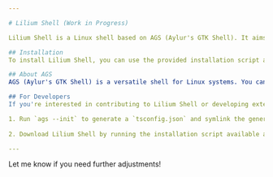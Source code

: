 ```yaml
---

# Lilium Shell (Work in Progress)

Lilium Shell is a Linux shell based on AGS (Aylur's GTK Shell). It aims to provide a customizable and efficient command-line interface for Linux users.

## Installation
To install Lilium Shell, you can use the provided installation script available in the [ags-config-installer](https://github.com/Lilium-Linux/ags-config-installer) repository. Follow the instructions in the script to set up Lilium Shell on your system.

## About AGS
AGS (Aylur's GTK Shell) is a versatile shell for Linux systems. You can find more information and the source code for AGS on its GitHub repository: [Aylur's GTK Shell (AGS)](https://github.com/Aylur/ags)

## For Developers
If you're interested in contributing to Lilium Shell or developing extensions for it, follow these steps to set up your development environment:

1. Run `ags --init` to generate a `tsconfig.json` and symlink the generated types. This step provides type safety and auto-suggestions for your development workflow.
   
2. Download Lilium Shell by running the installation script available at [ags-config-installer](https://github.com/Lilium-Linux/ags-config-installer). This script will fetch the necessary components and set up Lilium Shell on your system.

---
```


Let me know if you need further adjustments!

